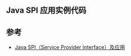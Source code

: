 ## Java SPI 应用实例代码

## 参考
- [Java SPI（Service Provider Interface）及应用](https://github.com/jast90/java-tutorial/issues/5)